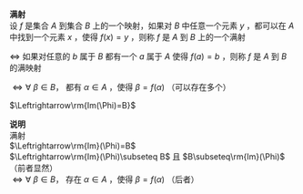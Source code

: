 **满射**  
设 $f$ 是集合 $A$ 到集合 $B$ 上的一个映射，如果对 $B$ 中任意一个元素 $y$ ，都可以在 $A$ 中找到一个元素 $x$ ，使得 $f(x)=y$ ，则称 $f$ 是 $A$ 到 $B$ 上的一个满射  
  
 $\Leftrightarrow$ 如果对任意的 $b$ 属于 $B$ 都有一个 $a$ 属于 $A$ 使得 $f(a)=b$ ，则称 $f$ 是 $A$ 到 $B$ 的满映射  
  
 $\Leftrightarrow\forall\ \beta\in B，$ 都有 $\alpha\in A$ ，使得 $\beta=f(\alpha)$ （可以存在多个）  
  
 $\Leftrightarrow\rm{Im(\Phi)=B}$  
  
**说明**  
满射  
 $\Leftrightarrow\rm{Im}(\Phi)=B$  
 $\Leftrightarrow\rm{Im}(\Phi)\subseteq B$ 且 $B\subseteq\rm{Im}(\Phi)$ （前者显然）  
 $\Leftrightarrow\forall\ \beta\in B，$ 存在 $\alpha\in A$ ，使得 $\beta=f(\alpha)$ （后者）  
